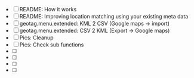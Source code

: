 - [ ] README: How it works
- [ ] README: Improving location matching using your existing meta data
- [ ] geotag.menu.extended: KML 2 CSV (Google maps -> import)
- [ ] geotag.menu.extended: CSV 2 KML (Export -> Google maps)
- [ ] Pics: Cleanup 
- [ ] Pics: Check sub functions
- [ ] 
- [ ] 
- [ ] 
- [ ] 